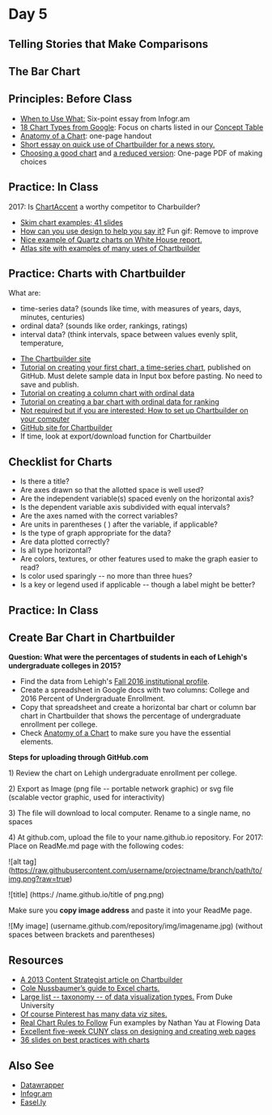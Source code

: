 # Day 5

## Telling Stories that Make Comparisons

## The Bar Chart

## Principles: Before Class

<ul>
<li><a href="https://tutorials.infogr.am/finding-the-data/the-basics-of-data-visualization/">When to Use What:</a> Six-point essay from Infogr.am</li>
<li><a href="https://support.google.com/docs/answer/190718?rd=1">18 Chart Types from Google</a>: Focus on charts listed in our <a href="https://github.com/jacklule/DataViz-Syllabus/blob/master/Concept%20Table%20Daily.md">Concept Table</a></li>
<li><a href="http://www.lamivo.com/tipsheets/anatomy_chart.pdf">Anatomy of a Chart</a>: one-page handout</li>
<li><a href="http://journalistsresource.org/tip-sheets/research/dataset-digest-data-gov-chartbuilder-quick-lesson">Short essay on quick use of Chartbuilder for a news story.</a></li>
<li><a href="http://extremepresentation.typepad.com/files/choosing-a-good-chart-09.pdf">Choosing a good chart</a> and <a href="http://kpq.github.io/sherp-31/assets/lectures/charts-reduced.pdf">a reduced version</a>: One-page PDF of making choices</li>
</ul>

## Practice: In Class
2017: Is [ChartAccent](https://chartaccent.github.io/) a worthy competitor to Charbuilder?<ul>
<li><a href="http://kpq.github.io/sherp-31/assets/lectures/chartexamples.pdf">Skim chart examples; 41 slides</a></li>
<li><a href="http://i.imgur.com/RzYaLZg.gif">How can you use design to help you say it?</a> Fun gif: Remove to improve</li>
<li><a href="http://qz.com/278681/all-yes-all-the-charts-from-the-white-house-report-on-millennials/?wpisrc=nl-wonkbk&wpmm=1">Nice example of Quartz charts on White House report.
<li><a href="https://www.theatlas.com/charts/new">Atlas site with examples of many uses of Chartbuilder</a></li>
</ul>

## Practice: Charts with Chartbuilder

What are: 
- time-series data? (sounds like time, with measures of years, days, minutes, centuries)
- ordinal data? (sounds like order, rankings, ratings)
- interval data? (think intervals, space between values evenly split, temperature, 

<ul>

<li><a href="https://quartz.github.io/Chartbuilder/">The Chartbuilder site</li>
<li><a href="https://github.com/Quartz/Chartbuilder/blob/master/tutorials/basic-chart.md">Tutorial on creating your first chart, a time-series chart<a>, published on GitHub. Must delete sample data in Input box before pasting. No need to save and publish.</li>
<li><a href="https://github.com/Quartz/Chartbuilder/blob/master/tutorials/column-chart-ordinal-data.md">Tutorial on creating a column chart with ordinal data</a></li>
<li><a href="https://github.com/Quartz/Chartbuilder/blob/master/tutorials/bar-chart-with-ranking-data.md">Tutorial on creating a bar chart with ordinal data for ranking</a></li>
<li><a href="http://www.poynter.org/how-tos/220572/how-to-use-chartbuilder-to-make-simple-graphics-fast/">Not required but if you are interested: How to set up Chartbuilder on your computer<a></li>
<li><a href="https://github.com/Quartz/Chartbuilder">GitHub site for Chartbuilder</a></li>
<li>If time, look at export/download function for Chartbuilder</li>
</ul>

## Checklist for Charts

- Is there a title?
- Are axes drawn so that the allotted space is well used?
- Are the independent variable(s) spaced evenly on the horizontal axis?
- Is the dependent variable axis subdivided with equal intervals?
- Are the axes named with the correct variables?
- Are units in parentheses ( ) after the variable, if applicable?
- Is the type of graph appropriate for the data?
- Are data plotted correctly?
- Is all type horizontal?
- Are colors, textures, or other features used to make the graph easier to read?
- Is color used sparingly -- no more than three hues?
- Is a key or legend used if applicable -- though a label might be better?

## Practice: In Class
## Create Bar Chart in Chartbuilder
**Question: What were the percentages of students in each of Lehigh's undergraduate colleges in 2015?**
- Find the data from Lehigh's [Fall 2016 institutional profile](http://www.lehigh.edu/~oir/profiles/profile_files/LUprofile_2016.pdf).
- Create a spreadsheet in Google docs with two columns: College and 2016 Percent of Undergraduate Enrollment.
- Copy that spreadsheet and create a horizontal bar chart or column bar chart in Chartbuilder that shows the percentage of undergraduate enrollment per college. 
- Check [Anatomy of a Chart](http://www.lamivo.com/tipsheets/anatomy_chart.pdf) to make sure you have the essential elements.

**Steps for uploading through GitHub.com**
<p>1) Review the chart on Lehigh undergraduate enrollment per college. </p>
<p>2) Export as Image (png file -- portable network graphic) or svg file (scalable vector graphic, used for interactivity) 
<p>3) The file will download to local computer. Rename to a single name, no spaces</p>
<p>4) At github.com, upload the file to your name.github.io repository. For 2017: Place on ReadMe.md page with the following codes:</p>

![alt tag] (https://raw.githubusercontent.com/username/projectname/branch/path/to/img.png?raw=true)

![title] (https:/ /name.github.io/title of png.png)

Make sure you **copy image address** and paste it into your ReadMe page.

![My image] (username.github.com/repository/img/imagename.jpg) (without spaces between brackets and parentheses)


## Resources

<ul>
<li><a href="https://contently.com/strategist/2013/10/28/chartbuilder-will-make-you-feel-like-a-graphics-god-but-wont-make-you-jump-off-a-roof-into-a-swimming-pool/">A 2013 Content Strategist article on Chartbuilder</a></li>
<li><a href="http://www.storytellingwithdata.com/2011/11/how-to-do-it-in-excel.html">Cole Nussbaumer&rsquo;s guide to Excel charts.</a></li>
<li><a href="http://guides.library.duke.edu/datavis/vis_types">Large list -- taxonomy -- of data visualization types.</a> From Duke University</li>
<li><a href="https://www.pinterest.com/explore/data-visualization-tools/">Of course Pinterest has many data viz sites.</a></li>
<li><a href="http://flowingdata.com/2015/08/11/real-chart-rules-to-follow/">Real Chart Rules to Follow</a> Fun examples by Nathan Yau at Flowing Data</li>
<li><a href="http://lenagroeger.github.io/design/">Excellent five-week CUNY class on designing and creating web pages</a></li>
<li><a href="http://www.slideshare.net/idigdata/data-visualization-best-practices-2013">36 slides on best practices with charts</a>
</ul>

## Also See
<ul>
<li><a href="http://datawrapper.de/">Datawrapper</a></li>
<li><a href="https://tutorials.infogr.am">Infogr.am</a></li>
<li><a href="https://easel.ly">Easel.ly</a></li>
</ul>


